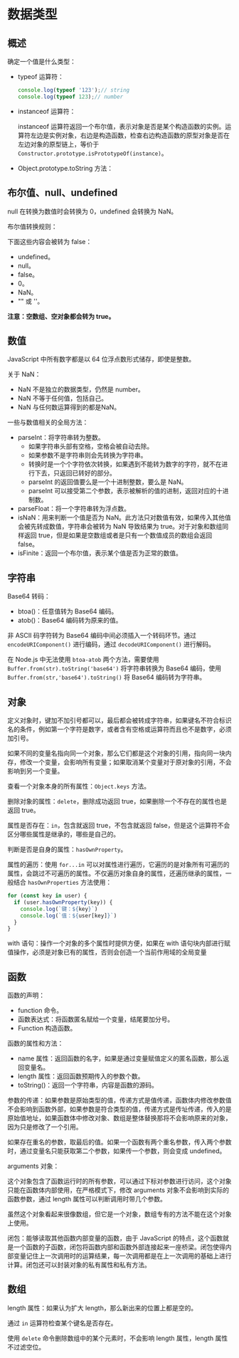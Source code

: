 # 数据类型

## 概述

确定一个值是什么类型：

- typeof 运算符：

    ```js
    console.log(typeof '123');// string
    console.log(typeof 123);// number
    ```

- instanceof 运算符：

    instanceof 运算符返回一个布尔值，表示对象是否是某个构造函数的实例。运算符左边是实例对象，右边是构造函数，检查右边构造函数的原型对象是否在左边对象的原型链上，等价于 `Constructor.prototype.isPrototypeOf(instance)`。

- Object.prototype.toString 方法：

## 布尔值、null、undefined

null 在转换为数值时会转换为 0，undefined 会转换为 NaN。

布尔值转换规则：

下面这些内容会被转为 false：

- undefined。
- null。
- false。
- 0。
- NaN。
- "" 或 ''。

**注意：空数组、空对象都会转为 true。**

## 数值

JavaScript 中所有数字都是以 64 位浮点数形式储存，即使是整数。

关于 NaN：

- NaN 不是独立的数据类型，仍然是 number。
- NaN 不等于任何值，包括自己。
- NaN 与任何数运算得到的都是NaN。

一些与数值相关的全局方法：

- parseInt：将字符串转为整数。
    - 如果字符串头部有空格，空格会被自动去除。
    - 如果参数不是字符串则会先转换为字符串。
    - 转换时是一个个字符依次转换，如果遇到不能转为数字的字符，就不在进行下去，只返回已转好的部分。
    - parseInt 的返回值要么是一个十进制整数，要么是 NaN。
    - parseInt 可以接受第二个参数，表示被解析的值的进制，返回对应的十进制数。
- parseFloat：将一个字符串转为浮点数。
- isNaN：用来判断一个值是否为 NaN。此方法只对数值有效，如果传入其他值会被先转成数值，字符串会被转为 NaN 导致结果为 true。对于对象和数组同样返回 true，但是如果是空数组或者是只有一个数值成员的数组会返回 false。
- isFinite：返回一个布尔值，表示某个值是否为正常的数值。

## 字符串

Base64 转码：

- btoa()：任意值转为 Base64 编码。
- atob()：Base64 编码转为原来的值。

非 ASCII 码字符转为 Base64 编码中间必须插入一个转码环节。通过 `encodeURIComponent()` 进行编码，通过 `decodeURIComponent()` 进行解码。

在 Node.js 中无法使用 `btoa-atob` 两个方法，需要使用 `Buffer.from(str).toString('base64')` 将字符串转换为 Base64 编码，使用 `Buffer.from(str,'base64').toString()` 将 Base64 编码转为字符串。

## 对象

定义对象时，键加不加引号都可以，最后都会被转成字符串，如果键名不符合标识名的条件，例如第一个字符是数字，或者含有空格或运算符而且也不是数字，必须加引号。

如果不同的变量名指向同一个对象，那么它们都是这个对象的引用，指向同一块内存，修改一个变量，会影响所有变量；如果取消某个变量对于原对象的引用，不会影响到另一个变量。

查看一个对象本身的所有属性：`Object.keys` 方法。

删除对象的属性：`delete`，删除成功返回 true，如果删除一个不存在的属性也是返回 true。

属性是否存在：`in`，包含就返回 true，不包含就返回 false，但是这个运算符不会区分哪些属性是继承的，哪些是自己的。

判断是否是自身的属性：`hasOwnProperty`。

属性的遍历：使用 `for...in` 可以对属性进行遍历，它遍历的是对象所有可遍历的属性，会跳过不可遍历的属性。不仅遍历对象自身的属性，还遍历继承的属性，一般结合 `hasOwnProperties` 方法使用：

```javascript
for (const key in user) {
  if (user.hasOwnProperty(key)) {
    console.log(`键：${key}`)
    console.log(`值：${user[key]}`)
  }
}
```

with 语句：操作一个对象的多个属性时提供方便，如果在 with 语句块内部进行赋值操作，必须是对象已有的属性，否则会创造一个当前作用域的全局变量

## 函数

函数的声明：

- function 命令。
- 函数表达式：将函数匿名赋给一个变量，结尾要加分号。
- Function 构造函数。

函数的属性和方法：

- name 属性：返回函数的名字，如果是通过变量赋值定义的匿名函数，那么返回变量名。
- length 属性：返回函数预期传入的参数个数。
- toString()：返回一个字符串，内容是函数的源码。

参数的传递：如果参数是原始类型的值，传递方式是值传递，函数体内修改参数值不会影响到函数外部，如果参数是符合类型的值，传递方式是传址传递，传入的是原始值地址，如果函数体中修改对象、数组是整体替换那将不会影响原来的对象，因为只是修改了一个引用。

如果存在重名的参数，取最后的值。如果一个函数有两个重名参数，传入两个参数时，通过变量名只能获取第二个参数，如果传一个参数，则会变成 undefined。

arguments 对象：

这个对象包含了函数运行时的所有参数，可以通过下标对参数进行访问，这个对象只能在函数体内部使用，在严格模式下，修改 arguments 对象不会影响到实际的函数参数，通过 length 属性可以判断调用时带几个参数。

虽然这个对象看起来很像数组，但它是一个对象，数组专有的方法不能在这个对象上使用。

闭包：能够读取其他函数内部变量的函数，由于 JavaScript 的特点，这个函数就是一个函数的子函数，闭包将函数内部和函数外部连接起来一座桥梁。闭包使得内部变量记住上一次调用时的运算结果，每一次调用都是在上一次调用的基础上进行计算。闭包还可以封装对象的私有属性和私有方法。

## 数组

length 属性：如果认为扩大 length，那么新出来的位置上都是空的。

通过 `in` 运算符检查某个键名是否存在。

使用 `delete` 命令删除数组中的某个元素时，不会影响 length 属性，length 属性不过滤空位。
